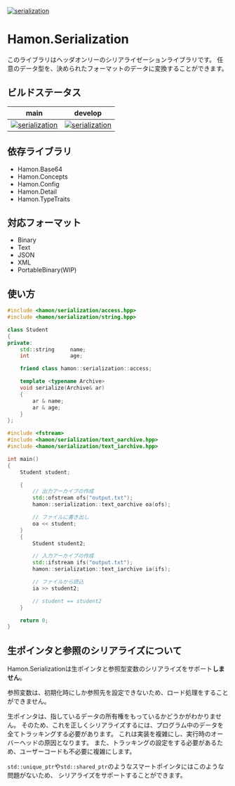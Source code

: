 ﻿[![serialization](https://github.com/shibainuudon/HamonCore/actions/workflows/serialization.yml/badge.svg)](https://github.com/shibainuudon/HamonCore/actions/workflows/serialization.yml)

# Hamon.Serialization

このライブラリはヘッダオンリーのシリアライゼーションライブラリです。
任意のデータ型を、決められたフォーマットのデータに変換することができます。

## ビルドステータス

| main | develop |
| ---- | ------- |
|[![serialization](https://github.com/shibainuudon/HamonCore/actions/workflows/serialization.yml/badge.svg?branch=main)](https://github.com/shibainuudon/HamonCore/actions/workflows/serialization.yml)|[![serialization](https://github.com/shibainuudon/HamonCore/actions/workflows/serialization.yml/badge.svg?branch=develop)](https://github.com/shibainuudon/HamonCore/actions/workflows/serialization.yml)|

## 依存ライブラリ

* Hamon.Base64
* Hamon.Concepts
* Hamon.Config
* Hamon.Detail
* Hamon.TypeTraits

## 対応フォーマット

* Binary
* Text
* JSON
* XML
* PortableBinary(WIP)

## 使い方

```cpp
#include <hamon/serialization/access.hpp>
#include <hamon/serialization/string.hpp>

class Student
{
private:
    std::string     name;
    int             age;

    friend class hamon::serialization::access;

    template <typename Archive>
    void serialize(Archive& ar)
    {
        ar & name;
        ar & age;
    }
};

#include <fstream>
#include <hamon/serialization/text_oarchive.hpp>
#include <hamon/serialization/text_iarchive.hpp>

int main()
{
    Student student;

    {
        // 出力アーカイブの作成
        std::ofstream ofs("output.txt");
        hamon::serialization::text_oarchive oa(ofs);

        // ファイルに書き出し
        oa << student;
    }
    {
        Student student2;

        // 入力アーカイブの作成
        std::ifstream ifs("output.txt");
        hamon::serialization::text_iarchive ia(ifs);

        // ファイルから読込
        ia >> student2;

        // student == student2
    }

    return 0;
}
```

## 生ポインタと参照のシリアライズについて

Hamon.Serializationは生ポインタと参照型変数のシリアライズをサポート**しません**。

参照変数は、初期化時にしか参照先を設定できないため、ロード処理をすることができません。

生ポインタは、指しているデータの所有権をもっているかどうかがわかりません。
そのため、これを正しくシリアライズするには、プログラム中のデータを全てトラッキングする必要があります。
これは実装を複雑にし、実行時のオーバーヘッドの原因となります。
また、トラッキングの設定をする必要があるため、ユーザーコードも不必要に複雑にします。

`std::unique_ptr`や`std::shared_ptr`のようなスマートポインタにはこのような問題がないため、
シリアライズをサポートすることができます。